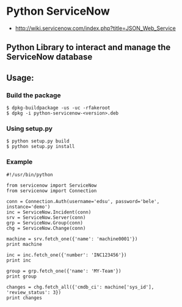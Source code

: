 # Python ServiceNow
* http://wiki.servicenow.com/index.php?title=JSON_Web_Service

## Python Library to interact and manage the ServiceNow database

## Usage:
### Build the package

    $ dpkg-buildpackage -us -uc -rfakeroot
    $ dpkg -i python-servicenow-<version>.deb

### Using setup.py

    $ python setup.py build
    $ python setup.py install

### Example

    #!/usr/bin/python

    from servicenow import ServiceNow
    from servicenow import Connection

    conn = Connection.Auth(username='edsu', password='bele', instance='demo')
    inc = ServiceNow.Incident(conn)
    srv = ServiceNow.Server(conn)
    grp = ServiceNow.Group(conn)
    chg = ServiceNow.Change(conn)

    machine = srv.fetch_one({'name': 'machine0001'})
    print machine

    inc = inc.fetch_one({'number': 'INC123456'})
    print inc

    group = grp.fetch_one({'name': 'MY-Team'})
    print group

    changes = chg.fetch_all({'cmdb_ci': machine['sys_id'], 'review_status': 3})
    print changes
